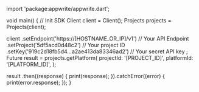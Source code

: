 import 'package:appwrite/appwrite.dart';

void main() { // Init SDK
  Client client = Client();
  Projects projects = Projects(client);

  client
    .setEndpoint('https://[HOSTNAME_OR_IP]/v1') // Your API Endpoint
    .setProject('5df5acd0d48c2') // Your project ID
    .setKey('919c2d18fb5d4...a2ae413da83346ad2') // Your secret API key
  ;
  Future result = projects.getPlatform(
    projectId: '[PROJECT_ID]',
    platformId: '[PLATFORM_ID]',
  );

  result
    .then((response) {
      print(response);
    }).catchError((error) {
      print(error.response);
  });
}
